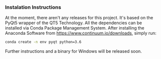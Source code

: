 ### Instalation Instructions

At the moment, there aren't any releases for this project.
It's based on the PyQt5 wrapper of the QT5 Technology. All the dependencies can be installed via Conda Package Management System. After installing the Anaconda Software from https://www.continuum.io/downloads, simply run:
```bash
conda create -n env pyqt python=3.6
```
Further instructions and a binary for Windows will be released soon.
